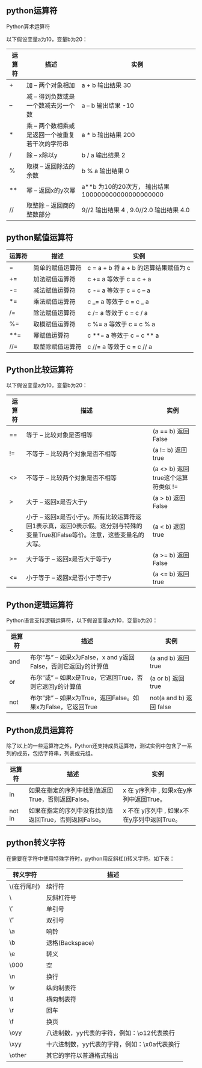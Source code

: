 ## python运算符

Python算术运算符

以下假设变量a为10，变量b为20：

| 运算符 | 描述 | 实例 |
| --- | --- | --- |
| + | 加 – 两个对象相加 | a + b 输出结果 30 |
| – | 减 – 得到负数或是一个数减去另一个数 | a – b 输出结果 -10 |
| \* | 乘 – 两个数相乘或是返回一个被重复若干次的字符串 | a \* b 输出结果 200 |
| / | 除 – x除以y | b / a 输出结果 2 |
| % | 取模 – 返回除法的余数 | b % a 输出结果 0 |
| \*\* | 幂 – 返回x的y次幂 | a\*\*b 为10的20次方， 输出结果 100000000000000000000 |
| // | 取整除 – 返回商的整数部分 | 9//2 输出结果 4 , 9.0//2.0 输出结果 4.0 |

## python赋值运算符

| 运算符 | 描述 | 实例 |
| --- | --- | --- |
| = | 简单的赋值运算符 | c = a + b 将 a + b 的运算结果赋值为 c |
| += | 加法赋值运算符 | c += a 等效于 c = c + a |
| -= | 减法赋值运算符 | c -= a 等效于 c = c – a |
| \*= | 乘法赋值运算符 | c _= a 等效于 c = c _ a |
| /= | 除法赋值运算符 | c /= a 等效于 c = c / a |
| %= | 取模赋值运算符 | c %= a 等效于 c = c % a |
| \*\*= | 幂赋值运算符 | c **= a 等效于 c = c ** a |
| //= | 取整除赋值运算符 | c //= a 等效于 c = c // a |

## Python比较运算符

以下假设变量a为10，变量b为20：

| 运算符 | 描述 | 实例 |
| --- | --- | --- |
| == | 等于 – 比较对象是否相等 | \(a == b\) 返回 False |
| != | 不等于 – 比较两个对象是否不相等 | \(a != b\) 返回 true |
| &lt;&gt; | 不等于 – 比较两个对象是否不相等 | \(a &lt;&gt; b\) 返回 true这个运算符类似 != |
| &gt; | 大于 – 返回x是否大于y | \(a &gt; b\) 返回 False |
| &lt; | 小于 – 返回x是否小于y。所有比较运算符返回1表示真，返回0表示假。这分别与特殊的变量True和False等价。注意，这些变量名的大写。 | \(a &lt; b\) 返回 true |
| &gt;= | 大于等于 – 返回x是否大于等于y | \(a &gt;= b\) 返回 False |
| &lt;= | 小于等于 – 返回x是否小于等于y | \(a &lt;= b\) 返回 true |

## Python逻辑运算符

Python语言支持逻辑运算符，以下假设变量a为10，变量b为20：

| 运算符 | 描述 | 实例 |
| --- | --- | --- |
| and | 布尔”与” – 如果x为False，x and y返回False，否则它返回y的计算值 | \(a and b\) 返回 true |
| or | 布尔”或” – 如果x是True，它返回True，否则它返回y的计算值 | \(a or b\) 返回 true |
| not | 布尔”非” – 如果x为True，返回False。如果x为False，它返回True | not\(a and b\) 返回 false |

## Python成员运算符

除了以上的一些运算符之外，Python还支持成员运算符，测试实例中包含了一系列的成员，包括字符串，列表或元组。

| 运算符 | 描述 | 实例 |
| --- | --- | --- |
| in | 如果在指定的序列中找到值返回True，否则返回False。 | x 在 y序列中 , 如果x在y序列中返回True。 |
| not in | 如果在指定的序列中没有找到值返回True，否则返回False。 | x 不在 y序列中 , 如果x不在y序列中返回True。 |

## python转义字符

在需要在字符中使用特殊字符时，python用反斜杠\(\)转义字符。如下表：

| 转义字符 | 描述 |
| --- | --- |
| \\(在行尾时\) | 续行符 |
| \\ | 反斜杠符号 |
| \’ | 单引号 |
| \” | 双引号 |
| \a | 响铃 |
| \b | 退格\(Backspace\) |
| \e | 转义 |
| \000 | 空 |
| \n | 换行 |
| \v | 纵向制表符 |
| \t | 横向制表符 |
| \r | 回车 |
| \f | 换页 |
| \oyy | 八进制数，yy代表的字符，例如：\o12代表换行 |
| \xyy | 十六进制数，yy代表的字符，例如：\x0a代表换行 |
| \other | 其它的字符以普通格式输出 |



